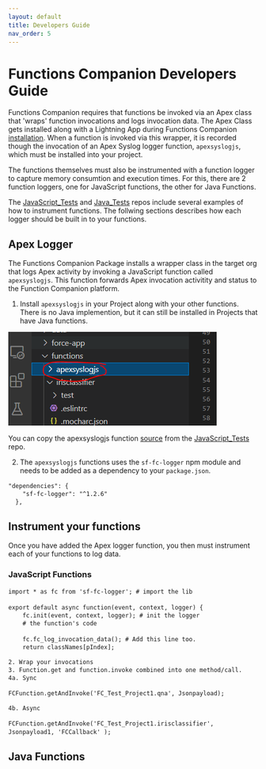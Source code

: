 ```yaml
---
layout: default
title: Developers Guide
nav_order: 5
---
```

# Functions Companion Developers Guide

Functions Companion requires that functions be invoked via an Apex class that 'wraps' function invocations and logs invocation data. The Apex Class gets installed along with a Lightning App during Functions Companion [installation](https://functionscompanion.github.io/InstallAndConfig/). When a function is invoked via this wrapper, it is recorded though the invocation of an Apex Syslog logger function, `apexsyslogjs`, which must be installed into your project. 

The functions themselves must also be instrumented with a function logger to capture memory consumtion and execution times. For this, there are 2 function loggers, one for JavaScript functions, the other for Java Functions. 

The [JavaScript_Tests](https://github.com/FunctionsCompanion/JavaScript_Tests)
and [Java_Tests](https://github.com/FunctionsCompanion/Java_Tests) repos include several examples of how to instrument functions. The follwing sections describes how each logger should be built in to your functions.

## Apex Logger

The Functions Companion Package installs a wrapper class in the target org that logs Apex activity by invoking a JavaScript function called `apexsyslogjs`. This function forwards Apex invocation activitity and status to the Function Companion platform. 

1. Install `apexsyslogjs` in your Project along with your other functions. There is no Java implemention, but it can still be installed in Projects that have Java functions. 

![Image: image8.png](/assets/images/image8.png)

You can copy the apexsyslogjs function [source](https://github.com/FunctionsCompanion/JavaScript_Tests/tree/main/functions/apexsyslogjs) from the [JavaScript_Tests](https://github.com/FunctionsCompanion/JavaScript_Tests) repo. 

2. The `apexsyslogjs` functions uses the `sf-fc-logger` npm module and needs to be added as a dependency to your `package.json`.

```
"dependencies": {
    "sf-fc-logger": "^1.2.6"
  },
```

## Instrument your functions

Once you have added the Apex logger function, you then must instrument each of your functions to log data.

### JavaScript Functions

```
import * as fc from 'sf-fc-logger'; # import the lib

export default async function(event, context, logger) {
    fc.init(event, context, logger); # init the logger
    # the function's code
    
    fc.fc_log_invocation_data(); # Add this line too.
    return classNames[pIndex];    
```

    2. Wrap your invocations
    3. Function.get and function.invoke combined into one method/call.
    4a. Sync

`FCFunction.getAndInvoke('FC_Test_Project1.qna', Jsonpayload);`

    4b. Async

`FCFunction.getAndInvoke('FC_Test_Project1.irisclassifier', Jsonpayload1, 'FCCallback' );`

## Java Functions
